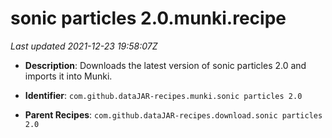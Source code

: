 # sonic particles 2.0.munki.recipe

_Last updated 2021-12-23 19:58:07Z_

- **Description**: Downloads the latest version of sonic particles 2.0 and imports it into Munki.

- **Identifier**: `com.github.dataJAR-recipes.munki.sonic particles 2.0`

- **Parent Recipes**: `com.github.dataJAR-recipes.download.sonic particles 2.0`